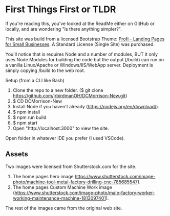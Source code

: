 # First Things First or TLDR
If you're reading this, you've looked at the ReadMe either on GitHub or locally, and are wondering "Is there anything simpler?".

This site was build from a licensed Bootstrap Theme:  [Profi - Landing Pages for Small Businesses](https://themes.getbootstrap.com/product/profi-bootstrap-landing-pages-for-small-business/).  A Standard License (Single Site) was purchased. 

You'll notice that is requires Node and a number of modules, BUT it only uses Node Modules for building the code but the output (/build) can run on a vanilla Linux/Apache or Windows/IIS/WebApp server.  Deployment is simply copying /build to the web root.

Setup (from a CLI like Bash)
1. Clone the repo to a new folder. ($ git clone https://github.com/jrbirdmanOH/DCMorrison-New.git)
2. $ CD DCMorrison-New
3. Install Node if you haven't already (https://nodejs.org/en/download/).
4. $ npm install
5. $ npm run build
6. $ npm start
7. Open "http://localhost:3000" to view the site.

Open folder in whatever IDE you prefer (I used VSCode).

## Assets
Two images were licensed from Shutterstock.com for the site.
1. The home pages hero image https://www.shutterstock.com/image-photo/machine-tool-metal-factory-drilling-cnc-785685547).
2. The home pages Custom Machine Work image (https://www.shutterstock.com/image-photo/male-factory-worker-working-maintenance-machine-1813097401).

The rest of the images came from the original web site.


